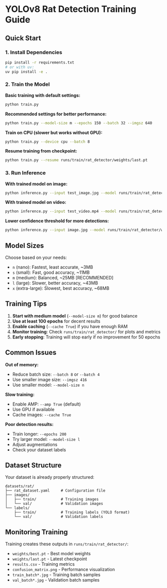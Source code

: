 # YOLOv8 Rat Detection Training Guide

## Quick Start

### 1. Install Dependencies
```bash
pip install -r requirements.txt
# or with uv:
uv pip install -e .
```

### 2. Train the Model

**Basic training with default settings:**
```bash
python train.py
```

**Recommended settings for better performance:**
```bash
python train.py --model-size m --epochs 150 --batch 32 --imgsz 640
```

**Train on CPU (slower but works without GPU):**
```bash
python train.py --device cpu --batch 8
```

**Resume training from checkpoint:**
```bash
python train.py --resume runs/train/rat_detector/weights/last.pt
```

### 3. Run Inference

**With trained model on image:**
```bash
python inference.py --input test_image.jpg --model runs/train/rat_detector/weights/best.pt --show --save
```

**With trained model on video:**
```bash
python inference.py --input test_video.mp4 --model runs/train/rat_detector/weights/best.pt --save --output detected_video.mp4
```

**Lower confidence threshold for more detections:**
```bash
python inference.py --input image.jpg --model runs/train/rat_detector/weights/best.pt --conf 0.1 --show
```

## Model Sizes

Choose based on your needs:
- `n` (nano): Fastest, least accurate, ~3MB
- `s` (small): Fast, good accuracy, ~11MB  
- `m` (medium): Balanced, ~25MB [RECOMMENDED]
- `l` (large): Slower, better accuracy, ~43MB
- `x` (extra-large): Slowest, best accuracy, ~68MB

## Training Tips

1. **Start with medium model** (`--model-size m`) for good balance
2. **Use at least 100 epochs** for decent results
3. **Enable caching** (`--cache True`) if you have enough RAM
4. **Monitor training**: Check `runs/train/rat_detector/` for plots and metrics
5. **Early stopping**: Training will stop early if no improvement for 50 epochs

## Common Issues

**Out of memory:**
- Reduce batch size: `--batch 8` or `--batch 4`
- Use smaller image size: `--imgsz 416`
- Use smaller model: `--model-size n`

**Slow training:**
- Enable AMP: `--amp True` (default)
- Use GPU if available
- Cache images: `--cache True`

**Poor detection results:**
- Train longer: `--epochs 200`
- Try larger model: `--model-size l`
- Adjust augmentations
- Check your dataset labels

## Dataset Structure

Your dataset is already properly structured:
```
datasets/rat/
├── rat_dataset.yaml     # Configuration file
├── images/
│   ├── train/           # Training images
│   └── val/             # Validation images
└── labels/
    ├── train/           # Training labels (YOLO format)
    └── val/             # Validation labels
```

## Monitoring Training

Training creates these outputs in `runs/train/rat_detector/`:
- `weights/best.pt` - Best model weights
- `weights/last.pt` - Latest checkpoint
- `results.csv` - Training metrics
- `confusion_matrix.png` - Performance visualization
- `train_batch*.jpg` - Training batch samples
- `val_batch*.jpg` - Validation batch samples